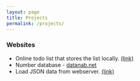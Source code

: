 ```yaml
---
layout: page
title: Projects
permalink: /projects/
---
```


### Websites


- Online todo list that stores the list locally. [(link)][todolist-link]
- Number database - [datanab.net][datanab-link]
- Load JSON data from webserver. [(link)][server-link]

[datanab-link]: http://www.datanab.net
[todolist-link]: http://joshuamfernandes.com/project3
[server-link]: http://joshuamfernandes.com/project4/
